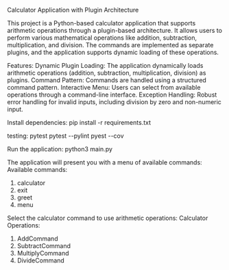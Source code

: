 Calculator Application with Plugin Architecture

This project is a Python-based calculator application that supports arithmetic operations through a plugin-based architecture. It allows users to perform various mathematical operations like addition, subtraction, multiplication, and division. The commands are implemented as separate plugins, and the application supports dynamic loading of these operations.

Features:
Dynamic Plugin Loading: The application dynamically loads arithmetic operations (addition, subtraction, multiplication, division) as plugins.
Command Pattern: Commands are handled using a structured command pattern.
Interactive Menu: Users can select from available operations through a command-line interface.
Exception Handling: Robust error handling for invalid inputs, including division by zero and non-numeric input.


Install dependencies: pip install -r requirements.txt

testing:
pytest
pytest --pylint
pyest --cov

Run the application:
python3 main.py

The application will present you with a menu of available commands:
Available commands:
1. calculator
2. exit
3. greet
4. menu

Select the calculator command to use arithmetic operations:
Calculator Operations:
1. AddCommand
2. SubtractCommand
3. MultiplyCommand
4. DivideCommand
